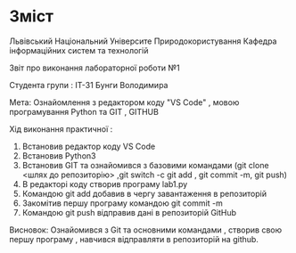 # Зміст
Львівський Національний Університе Природокористування
Кафедра інформаційних систем та технологій



Звіт про виконання лабораторної роботи №1


Студента групи : ІТ-31 Бунги Володимира


Мета:  Ознайомлення з редактором коду "VS Code" , мовою програмування Python та GIT , GITHUB


Хід виконання практичної :


1. Встановив редактор коду VS Code
2. Встановив Python3
3. Встановив GIT та ознайомився з базовими командами (git clone <шлях до репозиторію> ,git switch -c <name branch>  git add , git commit -m, git push)
4. В  редакторі коду створив програму lab1.py
5. Командою git add добавив в чергу завантаження в репозиторій
6. Закомітив першу програму командою git commit -m
7. Командою git push відправив дані в репозиторій GitHub



Висновок: Ознайомився з Git  та основними командами , створив свою першу програму , навчився відправляти в репозиторій на github.
